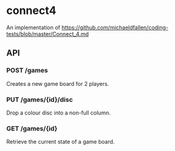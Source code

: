 # connect4
An implementation of https://github.com/michaeldfallen/coding-tests/blob/master/Connect_4.md

## API

### POST /games

Creates a new game board for 2 players.

### PUT /games/{id}/disc

Drop a colour disc into a non-full column.

### GET /games/{id}

Retrieve the current state of a game board.
